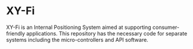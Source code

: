 # XY-Fi
XY-Fi is an Internal Positioning System aimed at supporting consumer-friendly applications. This repository has the necessary code for separate systems including the micro-controllers and API software.
